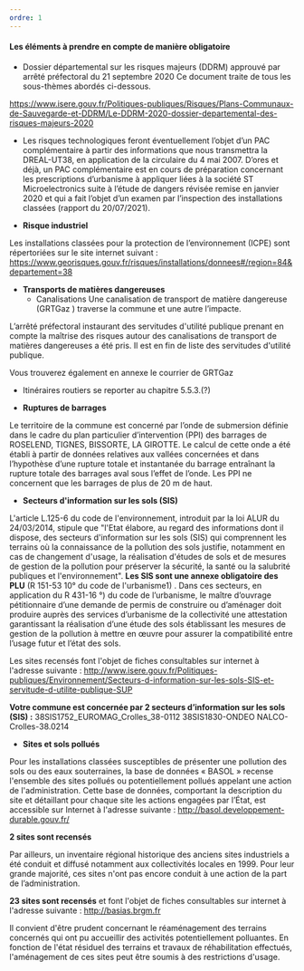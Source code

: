 ```yaml
---
ordre: 1
---
```


#### Les éléments à prendre en compte de manière obligatoire

- Dossier départemental sur les risques majeurs (DDRM) approuvé par arrêté préfectoral du 21 septembre 2020 Ce document traite de tous les sous-thèmes abordés ci-dessous.

https://www.isere.gouv.fr/Politiques-publiques/Risques/Plans-Communaux-de-Sauvegarde-et-DDRM/Le-DDRM-2020-dossier-departemental-des-risques-majeurs-2020

- Les risques technologiques feront éventuellement l’objet d’un PAC complémentaire à partir des informations que nous transmettra la DREAL-UT38, en application de la circulaire du 4 mai 2007. D’ores et déjà, un PAC complémentaire est en cours de préparation concernant les prescriptions d’urbanisme à appliquer liées à la société ST Microelectronics suite à l’étude de dangers révisée remise en janvier 2020 et qui a fait l’objet d’un examen par l’inspection des installations classées (rapport du 20/07/2021). 

- **Risque industriel**

Les installations classées pour la protection de l’environnement (ICPE) sont répertoriées sur le site internet suivant :
https://www.georisques.gouv.fr/risques/installations/donnees#/region=84&departement=38

- **Transports de matières dangereuses**
  - Canalisations
Une canalisation de transport de matière dangereuse (GRTGaz ) traverse la commune et une autre l’impacte.

L’arrêté préfectoral instaurant des servitudes d'utilité publique prenant en compte la maîtrise des risques autour des canalisations de transport de matières dangereuses a été pris. Il est en fin de liste des servitudes d'utilité publique.

Vous trouverez également en annexe le courrier de GRTGaz   
  - Itinéraires routiers
se reporter au chapitre 5.5.3.(?)

- **Ruptures de barrages**

Le territoire de la commune est concerné par l’onde de submersion définie dans le cadre du plan particulier d’intervention (PPI) des barrages de ROSELEND, TIGNES, BISSORTE, LA GIROTTE. Le calcul de cette onde a été établi à partir de données relatives aux vallées concernées et dans l’hypothèse d’une rupture totale et instantanée du barrage entraînant la rupture totale des barrages aval sous l’effet de l’onde. Les PPI ne concernent que les barrages de plus de 20 m de haut.

- **Secteurs d'information sur les sols (SIS)**

L'article L.125-6 du code de l'environnement, introduit par la loi ALUR du 24/03/2014, stipule que "l'Etat élabore, au regard des informations dont il dispose, des secteurs d'information sur les sols (SIS) qui comprennent les terrains où la connaissance de la pollution des sols justifie, notamment en cas de changement d'usage, la réalisation d'études de sols et de mesures de gestion de la pollution pour préserver la sécurité, la santé ou la salubrité publiques et l'environnement". 
**Les SIS sont une annexe obligatoire des PLU** (R 151-53 10° du code de l'urbanisme1) . 
Dans ces secteurs, en application du R 431-16 °) du code de l’urbanisme, le maître d’ouvrage pétitionnaire d’une demande de permis de construire ou d’aménager doit produire auprès des services d’urbanisme de la collectivité une attestation garantissant la réalisation d’une étude des sols établissant les mesures de gestion de la pollution à mettre en œuvre pour assurer la compatibilité entre l’usage futur et l’état des sols. 

Les  sites  recensés font l'objet de fiches consultables sur internet à l'adresse suivante : 
http://www.isere.gouv.fr/Politiques-publiques/Environnement/Secteurs-d-information-sur-les-sols-SIS-et-servitude-d-utilite-publique-SUP

**Votre commune est concernée par 2  secteurs d’information sur les sols (SIS) :**
38SIS1752_EUROMAG_Crolles_38-0112 
38SIS1830-ONDEO NALCO-Crolles-38.0214 

- **Sites et sols pollués**

Pour les installations classées susceptibles de présenter une pollution des sols ou des eaux souterraines, la base de données « BASOL » recense l'ensemble des sites pollués ou potentiellement pollués appelant une action de l'administration.
Cette base de données, comportant la description du site et détaillant pour chaque site les actions engagées par l’État, est accessible sur Internet à l'adresse suivante :
http://basol.developpement-durable.gouv.fr/

**2  sites sont recensés**

Par ailleurs, un inventaire régional historique des anciens sites industriels a été conduit et diffusé notamment aux collectivités locales en 1999. Pour leur grande majorité, ces sites n'ont pas encore conduit à une action de la part de l’administration. 

**23  sites sont recensés** et font l'objet de fiches consultables sur internet à l'adresse suivante :
http://basias.brgm.fr

Il convient d'être prudent concernant le réaménagement des terrains concernés qui ont pu accueillir des activités potentiellement polluantes. En fonction de l'état résiduel des terrains et travaux de réhabilitation effectués, l'aménagement de ces sites peut être soumis à des restrictions d'usage.
